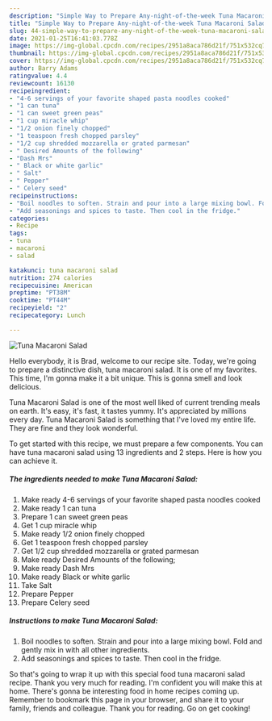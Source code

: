 ```yaml
---
description: "Simple Way to Prepare Any-night-of-the-week Tuna Macaroni Salad"
title: "Simple Way to Prepare Any-night-of-the-week Tuna Macaroni Salad"
slug: 44-simple-way-to-prepare-any-night-of-the-week-tuna-macaroni-salad
date: 2021-01-25T16:41:03.778Z
image: https://img-global.cpcdn.com/recipes/2951a8aca786d21f/751x532cq70/tuna-macaroni-salad-recipe-main-photo.jpg
thumbnail: https://img-global.cpcdn.com/recipes/2951a8aca786d21f/751x532cq70/tuna-macaroni-salad-recipe-main-photo.jpg
cover: https://img-global.cpcdn.com/recipes/2951a8aca786d21f/751x532cq70/tuna-macaroni-salad-recipe-main-photo.jpg
author: Barry Adams
ratingvalue: 4.4
reviewcount: 16130
recipeingredient:
- "4-6 servings of your favorite shaped pasta noodles cooked"
- "1 can tuna"
- "1 can sweet green peas"
- "1 cup miracle whip"
- "1/2 onion finely chopped"
- "1 teaspoon fresh chopped parsley"
- "1/2 cup shredded mozzarella or grated parmesan"
- " Desired Amounts of the following"
- "Dash Mrs"
- " Black or white garlic"
- " Salt"
- " Pepper"
- " Celery seed"
recipeinstructions:
- "Boil noodles to soften. Strain and pour into a large mixing bowl. Fold and gently mix in with all other ingredients."
- "Add seasonings and spices to taste. Then cool in the fridge."
categories:
- Recipe
tags:
- tuna
- macaroni
- salad

katakunci: tuna macaroni salad 
nutrition: 274 calories
recipecuisine: American
preptime: "PT38M"
cooktime: "PT44M"
recipeyield: "2"
recipecategory: Lunch

---
```



![Tuna Macaroni Salad](https://img-global.cpcdn.com/recipes/2951a8aca786d21f/751x532cq70/tuna-macaroni-salad-recipe-main-photo.jpg)

Hello everybody, it is Brad, welcome to our recipe site. Today, we're going to prepare a distinctive dish, tuna macaroni salad. It is one of my favorites. This time, I'm gonna make it a bit unique. This is gonna smell and look delicious.

Tuna Macaroni Salad is one of the most well liked of current trending meals on earth. It's easy, it's fast, it tastes yummy. It's appreciated by millions every day. Tuna Macaroni Salad is something that I've loved my entire life. They are fine and they look wonderful.




To get started with this recipe, we must prepare a few components. You can have tuna macaroni salad using 13 ingredients and 2 steps. Here is how you can achieve it.

<!--inarticleads1-->

##### The ingredients needed to make Tuna Macaroni Salad:

1. Make ready 4-6 servings of your favorite shaped pasta noodles cooked
1. Make ready 1 can tuna
1. Prepare 1 can sweet green peas
1. Get 1 cup miracle whip
1. Make ready 1/2 onion finely chopped
1. Get 1 teaspoon fresh chopped parsley
1. Get 1/2 cup shredded mozzarella or grated parmesan
1. Make ready  Desired Amounts of the following;
1. Make ready Dash Mrs
1. Make ready  Black or white garlic
1. Take  Salt
1. Prepare  Pepper
1. Prepare  Celery seed




<!--inarticleads2-->

##### Instructions to make Tuna Macaroni Salad:

1. Boil noodles to soften. Strain and pour into a large mixing bowl. Fold and gently mix in with all other ingredients.
1. Add seasonings and spices to taste. Then cool in the fridge.




So that's going to wrap it up with this special food tuna macaroni salad recipe. Thank you very much for reading. I'm confident you will make this at home. There's gonna be interesting food in home recipes coming up. Remember to bookmark this page in your browser, and share it to your family, friends and colleague. Thank you for reading. Go on get cooking!
